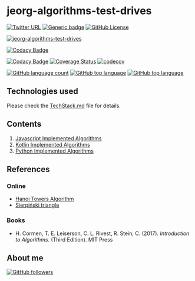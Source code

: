 # jeorg-algorithms-test-drives

[![Twitter URL](https://img.shields.io/twitter/url?logoColor=blue&style=social&url=https%3A%2F%2Fimg.shields.io%2Ftwitter%2Furl%3Fstyle%3Dsocial)](https://twitter.com/intent/tweet?text=%20Checkout%20this%20%40github%20repo%20by%20%40joaofse%20%F0%9F%91%A8%F0%9F%8F%BD%E2%80%8D%F0%9F%92%BB%3A%20https%3A//github.com/jesperancinha/jeorg-algorithms-test-drives)
[![Generic badge](https://img.shields.io/static/v1.svg?label=GitHub&message=Algorithms%20Test%20Drives🧮&color=informational)](https://github.com/jesperancinha/jeorg-algorithms-test-drives)
[![GitHub License](https://img.shields.io/badge/license-Apache%20License%202.0-blue.svg?style=flat)](https://www.apache.org/licenses/LICENSE-2.0)

[![jeorg-algorithms-test-drives](https://github.com/jesperancinha/jeorg-algorithms-test-drives/actions/workflows/jeorg-algorithms-test-drives.yml/badge.svg)](https://github.com/jesperancinha/jeorg-algorithms-test-drives/actions/workflows/jeorg-algorithms-test-drives.yml)

[![Codacy Badge](https://app.codacy.com/project/badge/Grade/417c4f8d4e6f4e7d873c69188d9068a6)](https://www.codacy.com/gh/jesperancinha/jeorg-algorithms-test-drives/dashboard?utm_source=github.com&amp;utm_medium=referral&amp;utm_content=jesperancinha/jeorg-algorithms-test-drives&amp;utm_campaign=Badge_Grade)

[![Codacy Badge](https://app.codacy.com/project/badge/Coverage/417c4f8d4e6f4e7d873c69188d9068a6)](https://www.codacy.com/gh/jesperancinha/jeorg-algorithms-test-drives/dashboard?utm_source=github.com&utm_medium=referral&utm_content=jesperancinha/jeorg-algorithms-test-drives&utm_campaign=Badge_Coverage)
[![Coverage Status](https://coveralls.io/repos/github/jesperancinha/jeorg-algorithms-test-drives/badge.svg?branch=main)](https://coveralls.io/github/jesperancinha/jeorg-algorithms-test-drives?branch=main)
[![codecov](https://codecov.io/gh/jesperancinha/jeorg-algorithms-test-drives/branch/main/graph/badge.svg?token=SvigsGjSpT)](https://codecov.io/gh/jesperancinha/jeorg-algorithms-test-drives)

[![GitHub language count](https://img.shields.io/github/languages/count/jesperancinha/jeorg-algorithms-test-drives.svg)](#)
[![GitHub top language](https://img.shields.io/github/languages/top/jesperancinha/jeorg-algorithms-test-drives.svg)](#)
[![GitHub top language](https://img.shields.io/github/languages/code-size/jesperancinha/jeorg-algorithms-test-drives.svg)](#)

## Technologies used

Please check the [TechStack.md](TechStack.md) file for details.

## Contents

1.  [Javascript Implemented Algorithms](./jeorg-javascript-algorithms)
2.  [Kotlin Implemented Algorithms](./jeorg-kotlin-algorithms)
3.  [Python Implemented Algorithms](./jeorg-python-algorithms)

## References

### Online

-   [Hanoi Towers Algorithm](https://en.wikipedia.org/wiki/Tower_of_Hanoi)
-   [Sierpiński triangle](https://en.wikipedia.org/wiki/Sierpi%C5%84ski_triangle)

### Books

-   H. Cormen, T. E. Leiserson, C. L. Rivest, R. Stein, C. (2017). <i>Introduction to Algorithms</i>. (Third Edition). MIT Press

## About me

[![GitHub followers](https://img.shields.io/github/followers/jesperancinha.svg?label=Jesperancinha&style=for-the-badge&logo=github&color=grey "GitHub")](https://github.com/jesperancinha)
